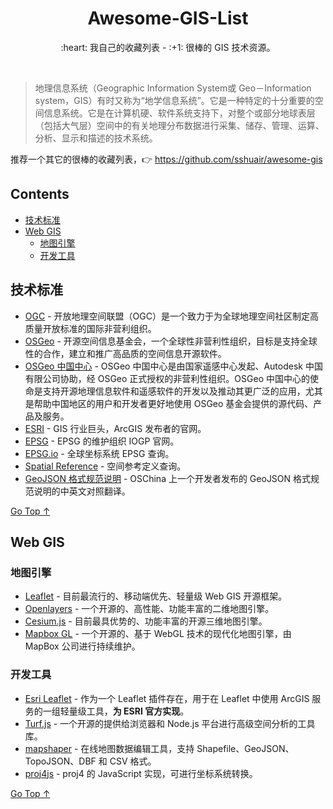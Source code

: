 <div align="center">
  <h1>Awesome-GIS-List</h1>

  <p>:heart: 我自己的收藏列表 - :+1: 很棒的 GIS 技术资源。</p>
</div>

<br />

> 地理信息系统（Geographic Information System或 Geo－Information system，GIS）有时又称为“地学信息系统”。它是一种特定的十分重要的空间信息系统。它是在计算机硬、软件系统支持下，对整个或部分地球表层（包括大气层）空间中的有关地理分布数据进行采集、储存、管理、运算、分析、显示和描述的技术系统。

推荐一个其它的很棒的收藏列表，:point_right: https://github.com/sshuair/awesome-gis

## Contents

- [技术标准](#技术标准)
- [Web GIS](#web-gis)
  - [地图引擎](#地图引擎)
  - [开发工具](#开发工具)

## 技术标准

- [OGC](http://www.opengeospatial.org/) - 开放地理空间联盟（OGC）是一个致力于为全球地理空间社区制定高质量开放标准的国际非营利组织。
- [OSGeo](https://www.osgeo.org/) - 开源空间信息基金会，一个全球性非营利性组织，目标是支持全球性的合作，建立和推广高品质的空间信息开源软件。
- [OSGeo 中国中心](https://www.osgeo.cn/) - OSGeo 中国中心是由国家遥感中心发起、Autodesk 中国有限公司协助，经 OSGeo 正式授权的非营利性组织。OSGeo 中国中心的使命是支持开源地理信息软件和遥感软件的开发以及推动其更广泛的应用，尤其是帮助中国地区的用户和开发者更好地使用 OSGeo 基金会提供的源代码、产品及服务。
- [ESRI](https://www.esri.com/) - GIS 行业巨头，ArcGIS 发布者的官网。
- [EPSG](http://www.epsg.org/) - EPSG 的维护组织 IOGP 官网。
- [EPSG.io](http://epsg.io/) - 全球坐标系统 EPSG 查询。
- [Spatial Reference](https://spatialreference.org/) - 空间参考定义查询。
- [GeoJSON 格式规范说明](https://www.oschina.net/translate/geojson-spec?cmp) - OSChina 上一个开发者发布的 GeoJSON 格式规范说明的中英文对照翻译。

[Go Top ↑](#awesome-gis-list)

## Web GIS

### 地图引擎

- [Leaflet](https://leafletjs.com/) - 目前最流行的、移动端优先、轻量级 Web GIS 开源框架。
- [Openlayers](https://openlayers.org/) - 一个开源的、高性能、功能丰富的二维地图引擎。
- [Cesium.js](https://cesiumjs.org/) - 目前最具优势的、功能丰富的开源三维地图引擎。
- [Mapbox GL](https://docs.mapbox.com/mapbox-gl-js/overview/) - 一个开源的、基于 WebGL 技术的现代化地图引擎，由 MapBox 公司进行持续维护。

### 开发工具

- [Esri Leaflet](https://github.com/Esri/esri-leaflet) - 作为一个 Leaflet 插件存在，用于在 Leaflet 中使用 ArcGIS 服务的一组轻量级工具，**为 ESRI 官方实现**。
- [Turf.js](http://turfjs.org/) - 一个开源的提供给浏览器和 Node.js 平台进行高级空间分析的工具库。
- [mapshaper](https://mapshaper.org/) - 在线地图数据编辑工具，支持 Shapefile、GeoJSON、TopoJSON、DBF 和 CSV 格式。
- [proj4js](http://proj4js.org/) - proj4 的 JavaScript 实现，可进行坐标系统转换。

[Go Top ↑](#awesome-gis-list)
